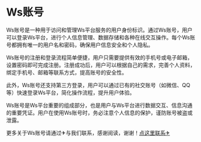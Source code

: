 # Ws账号

Ws账号是一种用于访问和管理Ws平台服务的用户身份标识。通过Ws账号，用户可以登录Ws平台，进行个人信息管理、数据存储和各种在线交互操作。每个Ws账号都拥有唯一的用户名和密码，确保用户信息安全和个人隐私。

Ws账号的注册和登录流程简单便捷，用户只需要提供有效的手机号或电子邮箱，设置密码即可完成注册。注册成功后，用户可以根据自己的需求，完善个人资料，绑定手机号、邮箱等联系方式，提高账号的安全性。

此外，Ws账号还支持第三方登录，用户可以通过已有的社交账号（如微信、QQ等）快速登录Ws平台，简化操作流程，提升用户体验。

Ws账号是Ws平台重要的组成部分，也是用户与Ws平台进行数据交互、信息沟通的重要凭证。用户在使用Ws账号时，务必注意个人信息的保护，谨防账号被盗或泄露。

更多关于Ws账号请通过✈与我们联系，感谢阅读，谢谢！[点这里联系✈](https://bbs.k02.cc)